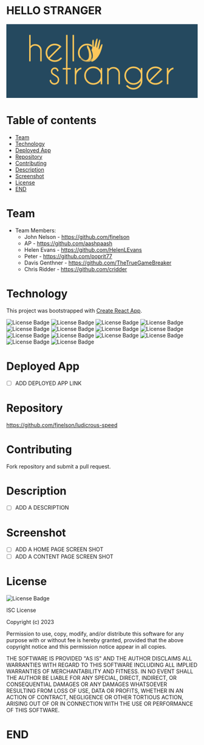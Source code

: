 # HELLO STRANGER

![portfolio ace](./client/src/components/images/hellostranger-04.jpg "screenshot of main page of the application")

# Table of contents

- [Team](#team)
- [Technology](#technology)
- [Deployed App](#deployed-app)
- [Repository](#repository)
- [Contributing](#contributing)
- [Description](#description)
- [Screenshot](#screenshot)
- [License](#license)
- [END](#end)

# Team

- Team Members:
  - John Nelson - https://github.com/fjnelson
  - AP - https://github.com/aashpaash
  - Helen Evans - https://github.com/HelenLEvans
  - Peter - https://github.com/poprit77
  - Davis Genthner - https://github.com/TheTrueGameBreaker
  - Chris Ridder - https://github.com/cridder

# Technology

This project was bootstrapped with [Create React App](https://github.com/facebook/create-react-app).

<!--
![License Badge](https://img.shields.io/badge/-ReactJs-61DAFB?logo=react&logoColor=white&style=for-the-badge)
![License Badge](https://img.shields.io/badge/HTML-239120?style=for-the-badge&logo=html5&logoColor=white)
![License Badge](https://img.shields.io/badge/CSS-239120?&style=for-the-badge&logo=css3&logoColor=white)
![License Badge](https://img.shields.io/badge/JavaScript-F7DF1E?style=for-the-badge&logo=javascript&logoColor=black)
![License Badge](https://img.shields.io/badge/Node.js-43853D?style=for-the-badge&logo=node.js&logoColor=white)
 -->

![License Badge](https://img.shields.io/badge/-ReactJs-orange)
![License Badge](https://img.shields.io/badge/-HTML-orange)
![License Badge](https://img.shields.io/badge/-CSS-orange)
![License Badge](https://img.shields.io/badge/-JavaScript-orange)
![License Badge](https://img.shields.io/badge/-Node-orange)
![License Badge](https://img.shields.io/badge/-NPM-orange)
![License Badge](https://img.shields.io/badge/-MERN-orange)
![License Badge](https://img.shields.io/badge/-STRIPE-orange)
![License Badge](https://img.shields.io/badge/-SEMANTIC-orange)
![License Badge](https://img.shields.io/badge/-BCRYPT-orange)
![License Badge](https://img.shields.io/badge/-EXPRESS-orange)
![License Badge](https://img.shields.io/badge/-GRAPHQL-orange)
![License Badge](https://img.shields.io/badge/-JSONWEBTOKEN-orange)
![License Badge](https://img.shields.io/badge/-MONGOOSE-orange)

# Deployed App

- [ ] ADD DEPLOYED APP LINK

# Repository

https://github.com/fjnelson/ludicrous-speed

# Contributing

Fork repository and submit a pull request.

# Description

- [ ] ADD A DESCRIPTION

# Screenshot

- [ ] ADD A HOME PAGE SCREEN SHOT
- [ ] ADD A CONTENT PAGE SCREEN SHOT

# License

![License Badge](https://img.shields.io/badge/license%20-ISC-orange)

ISC License

Copyright (c) 2023

Permission to use, copy, modify, and/or distribute this software for any purpose with or without fee is hereby granted, provided that the above copyright notice and this permission notice appear in all copies.

THE SOFTWARE IS PROVIDED "AS IS" AND THE AUTHOR DISCLAIMS ALL WARRANTIES WITH REGARD TO THIS SOFTWARE INCLUDING ALL IMPLIED WARRANTIES OF MERCHANTABILITY AND FITNESS. IN NO EVENT SHALL THE AUTHOR BE LIABLE FOR ANY SPECIAL, DIRECT, INDIRECT, OR CONSEQUENTIAL DAMAGES OR ANY DAMAGES WHATSOEVER RESULTING FROM LOSS OF USE, DATA OR PROFITS, WHETHER IN AN ACTION OF CONTRACT, NEGLIGENCE OR OTHER TORTIOUS ACTION, ARISING OUT OF OR IN CONNECTION WITH THE USE OR PERFORMANCE OF THIS SOFTWARE.

# END
